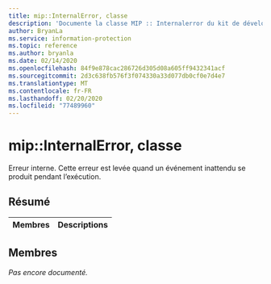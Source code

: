 ```yaml
---
title: mip::InternalError, classe
description: 'Documente la classe MIP :: Internalerror du kit de développement logiciel (SDK) Microsoft Information Protection (MIP).'
author: BryanLa
ms.service: information-protection
ms.topic: reference
ms.author: bryanla
ms.date: 02/14/2020
ms.openlocfilehash: 84f9e878cac286726d305d08a605ff9432341acf
ms.sourcegitcommit: 2d3c638fb576f3f074330a33d077db0cf0e7d4e7
ms.translationtype: MT
ms.contentlocale: fr-FR
ms.lasthandoff: 02/20/2020
ms.locfileid: "77489960"
---
```

# <a name="class-mipinternalerror"></a>mip::InternalError, classe 
Erreur interne. Cette erreur est levée quand un événement inattendu se produit pendant l’exécution.
  
## <a name="summary"></a>Résumé
 Membres                        | Descriptions                                
--------------------------------|---------------------------------------------
  
## <a name="members"></a>Membres
_Pas encore documenté._

